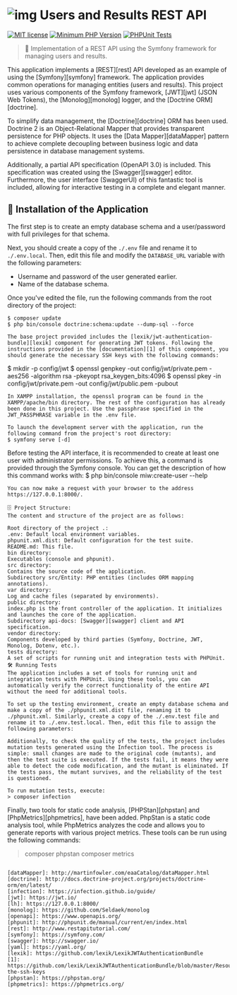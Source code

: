 ![img](https://avatars1.githubusercontent.com/u/5365410?s=75) Users and Results REST API
======================================

[![MIT license](http://img.shields.io/badge/license-MIT-brightgreen.svg)](http://opensource.org/licenses/MIT)
[![Minimum PHP Version](https://img.shields.io/badge/php-%5E8.1-blue.svg)](http://php.net/)
[![PHPUnit Tests](https://github.com/FJavierGil/miw-api-usuarios/actions/workflows/php.yml/badge.svg)](https://github.com/FJavierGil/miw-api-usuarios/actions/workflows/php.yml)
> 🎯 Implementation of a REST API using the Symfony framework for managing users and results.

This application implements a [REST][rest] API developed as an example of using the [Symfony][symfony] framework. The application provides common operations for managing entities (users and results). This project uses various components of the Symfony framework, [JWT][jwt] (JSON Web Tokens), the [Monolog][monolog] logger, and the [Doctrine ORM][doctrine].

To simplify data management, the [Doctrine][doctrine] ORM has been used. Doctrine 2 is an Object-Relational Mapper that provides transparent persistence for PHP objects. It uses the [Data Mapper][dataMapper] pattern to achieve complete decoupling between business logic and data persistence in database management systems.

Additionally, a partial API specification (OpenAPI 3.0) is included. This specification was created using the [Swagger][swagger] editor. Furthermore, the user interface (SwaggerUI) of this fantastic tool is included, allowing for interactive testing in a complete and elegant manner.

## 🚀 Installation of the Application

The first step is to create an empty database schema and a user/password with full privileges for that schema.

Next, you should create a copy of the `./.env` file and rename it to `./.env.local`. Then, edit this file and modify the `DATABASE_URL` variable with the following parameters:

- Username and password of the user generated earlier.
- Name of the database schema.

Once you've edited the file, run the following commands from the root directory of the project:

```shell
$ composer update
$ php bin/console doctrine:schema:update --dump-sql --force

The base project provided includes the [lexik/jwt-authentication-bundle][lexik] component for generating JWT tokens. Following the instructions provided in the [documentation][1] of this component, you should generate the necessary SSH keys with the following commands:
```
$ mkdir -p config/jwt
$ openssl genpkey -out config/jwt/private.pem -aes256 -algorithm rsa -pkeyopt rsa_keygen_bits:4096
$ openssl pkey -in config/jwt/private.pem -out config/jwt/public.pem -pubout
```
In XAMPP installation, the openssl program can be found in the XAMPP/apache/bin directory. The rest of the configuration has already been done in this project. Use the passphrase specified in the JWT_PASSPHRASE variable in the .env file.

To launch the development server with the application, run the following command from the project's root directory:
$ symfony serve [-d]
```
Before testing the API interface, it is recommended to create at least one user with administrator permissions. To achieve this, a command is provided through the Symfony console. You can get the description of how this command works with:
$ php bin/console miw:create-user --help
```
You can now make a request with your browser to the address https://127.0.0.1:8000/.

🗄️ Project Structure:
The content and structure of the project are as follows:

Root directory of the project .:
.env: Default local environment variables.
phpunit.xml.dist: Default configuration for the test suite.
README.md: This file.
bin directory:
Executables (console and phpunit).
src directory:
Contains the source code of the application.
Subdirectory src/Entity: PHP entities (includes ORM mapping annotations).
var directory:
Log and cache files (separated by environments).
public directory:
index.php is the front controller of the application. It initializes and launches the core of the application.
Subdirectory api-docs: [Swagger][swagger] client and API specification.
vendor directory:
Components developed by third parties (Symfony, Doctrine, JWT, Monolog, Dotenv, etc.).
tests directory:
A set of scripts for running unit and integration tests with PHPUnit.
🛠️ Running Tests
The application includes a set of tools for running unit and integration tests with PHPUnit. Using these tools, you can automatically verify the correct functionality of the entire API without the need for additional tools.

To set up the testing environment, create an empty database schema and make a copy of the ./phpunit.xml.dist file, renaming it to ./phpunit.xml. Similarly, create a copy of the ./.env.test file and rename it to ./.env.test.local. Then, edit this file to assign the following parameters:

Additionally, to check the quality of the tests, the project includes mutation tests generated using the Infection tool. The process is simple: small changes are made to the original code (mutants), and then the test suite is executed. If the tests fail, it means they were able to detect the code modification, and the mutant is eliminated. If the tests pass, the mutant survives, and the reliability of the test is questioned.

To run mutation tests, execute:
> composer infection
```

Finally, two tools for static code analysis, [PHPStan][phpstan] and [PhpMetrics][phpmetrics], have been added. PhpStan is a static code analysis tool, while PhpMetrics analyzes the code and allows you to generate reports with various project metrics. These tools can be run using the following commands:
> composer phpstan
> composer metrics
```

[dataMapper]: http://martinfowler.com/eaaCatalog/dataMapper.html
[doctrine]: http://docs.doctrine-project.org/projects/doctrine-orm/en/latest/
[infection]: https://infection.github.io/guide/
[jwt]: https://jwt.io/
[lh]: https://127.0.0.1:8000/
[monolog]: https://github.com/Seldaek/monolog
[openapi]: https://www.openapis.org/
[phpunit]: http://phpunit.de/manual/current/en/index.html
[rest]: http://www.restapitutorial.com/
[symfony]: https://symfony.com/
[swagger]: http://swagger.io/
[yaml]: https://yaml.org/
[lexik]: https://github.com/lexik/LexikJWTAuthenticationBundle
[1]: https://github.com/lexik/LexikJWTAuthenticationBundle/blob/master/Resources/doc/index.md#generate-the-ssh-keys
[phpstan]: https://phpstan.org/
[phpmetrics]: https://phpmetrics.org/
